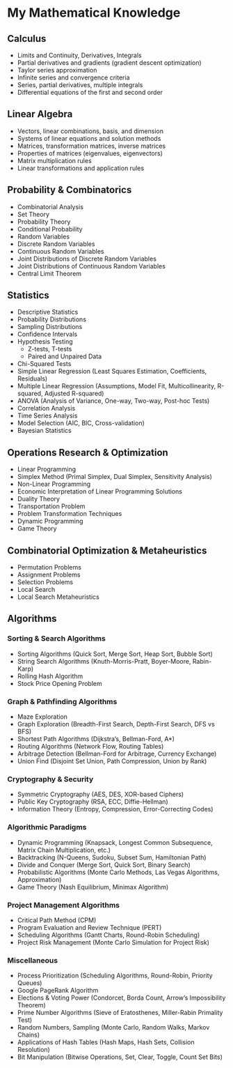 # My Mathematical Knowledge

## Calculus
- Limits and Continuity, Derivatives, Integrals
- Partial derivatives and gradients (gradient descent optimization)
- Taylor series approximation
- Infinite series and convergence criteria
- Series, partial derivatives, multiple integrals
- Differential equations of the first and second order

## Linear Algebra
- Vectors, linear combinations, basis, and dimension
- Systems of linear equations and solution methods
- Matrices, transformation matrices, inverse matrices
- Properties of matrices (eigenvalues, eigenvectors)
- Matrix multiplication rules
- Linear transformations and application rules

## Probability & Combinatorics
- Combinatorial Analysis
- Set Theory
- Probability Theory
- Conditional Probability
- Random Variables
- Discrete Random Variables
- Continuous Random Variables
- Joint Distributions of Discrete Random Variables
- Joint Distributions of Continuous Random Variables
- Central Limit Theorem

## Statistics
- Descriptive Statistics
- Probability Distributions
- Sampling Distributions
- Confidence Intervals
- Hypothesis Testing
  - Z-tests, T-tests
  - Paired and Unpaired Data
- Chi-Squared Tests
- Simple Linear Regression (Least Squares Estimation, Coefficients, Residuals)
- Multiple Linear Regression (Assumptions, Model Fit, Multicollinearity, R-squared, Adjusted R-squared)
- ANOVA (Analysis of Variance, One-way, Two-way, Post-hoc Tests)
- Correlation Analysis
- Time Series Analysis
- Model Selection (AIC, BIC, Cross-validation)
- Bayesian Statistics

## Operations Research & Optimization
- Linear Programming
- Simplex Method (Primal Simplex, Dual Simplex, Sensitivity Analysis)
- Non-Linear Programming
- Economic Interpretation of Linear Programming Solutions
- Duality Theory
- Transportation Problem
- Problem Transformation Techniques
- Dynamic Programming
- Game Theory

## Combinatorial Optimization & Metaheuristics
- Permutation Problems
- Assignment Problems
- Selection Problems
- Local Search
- Local Search Metaheuristics

## Algorithms

### Sorting & Search Algorithms
- Sorting Algorithms (Quick Sort, Merge Sort, Heap Sort, Bubble Sort)
- String Search Algorithms (Knuth-Morris-Pratt, Boyer-Moore, Rabin-Karp)
- Rolling Hash Algorithm
- Stock Price Opening Problem

### Graph & Pathfinding Algorithms
- Maze Exploration
- Graph Exploration (Breadth-First Search, Depth-First Search, DFS vs BFS)
- Shortest Path Algorithms (Dijkstra’s, Bellman-Ford, A*)
- Routing Algorithms (Network Flow, Routing Tables)
- Arbitrage Detection (Bellman-Ford for Arbitrage, Currency Exchange)
- Union Find (Disjoint Set Union, Path Compression, Union by Rank)

### Cryptography & Security
- Symmetric Cryptography (AES, DES, XOR-based Ciphers)
- Public Key Cryptography (RSA, ECC, Diffie-Hellman)
- Information Theory (Entropy, Compression, Error-Correcting Codes)

### Algorithmic Paradigms
- Dynamic Programming (Knapsack, Longest Common Subsequence, Matrix Chain Multiplication, etc.)
- Backtracking (N-Queens, Sudoku, Subset Sum, Hamiltonian Path)
- Divide and Conquer (Merge Sort, Quick Sort, Binary Search)
- Probabilistic Algorithms (Monte Carlo Methods, Las Vegas Algorithms, Approximation)
- Game Theory (Nash Equilibrium, Minimax Algorithm)

### Project Management Algorithms
- Critical Path Method (CPM)
- Program Evaluation and Review Technique (PERT)
- Scheduling Algorithms (Gantt Charts, Round-Robin Scheduling)
- Project Risk Management (Monte Carlo Simulation for Project Risk)
  
### Miscellaneous
- Process Prioritization (Scheduling Algorithms, Round-Robin, Priority Queues)
- Google PageRank Algorithm
- Elections & Voting Power (Condorcet, Borda Count, Arrow’s Impossibility Theorem)
- Prime Number Algorithms (Sieve of Eratosthenes, Miller-Rabin Primality Test)
- Random Numbers, Sampling (Monte Carlo, Random Walks, Markov Chains)
- Applications of Hash Tables (Hash Maps, Hash Sets, Collision Resolution)
- Bit Manipulation (Bitwise Operations, Set, Clear, Toggle, Count Set Bits)
